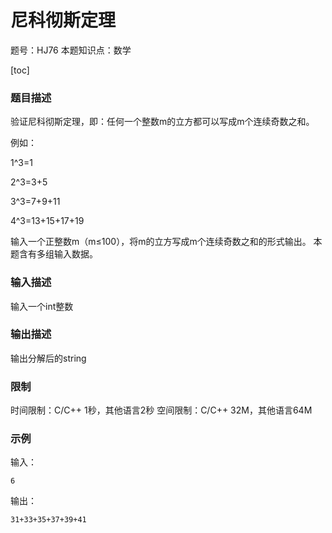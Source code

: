 # 尼科彻斯定理

题号：HJ76
本题知识点：数学

[toc]

### 题目描述

验证尼科彻斯定理，即：任何一个整数m的立方都可以写成m个连续奇数之和。

例如：

1^3=1

2^3=3+5

3^3=7+9+11

4^3=13+15+17+19

输入一个正整数m（m≤100），将m的立方写成m个连续奇数之和的形式输出。
本题含有多组输入数据。

### 输入描述

输入一个int整数

### 输出描述

输出分解后的string

### 限制
时间限制：C/C++ 1秒，其他语言2秒 
空间限制：C/C++ 32M，其他语言64M

### 示例

输入：
```
6
```

输出：
```
31+33+35+37+39+41
```